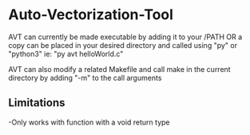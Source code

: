 # Auto-Vectorization-Tool

AVT can currently be made executable by adding it to your /PATH
OR a copy can be placed in your desired directory and called using "py" or "python3"
    ie: "py avt helloWorld.c"

AVT can also modify a related Makefile and call make in the current directory by adding "-m" to the call arguments

## Limitations

-Only works with function with a void return type
